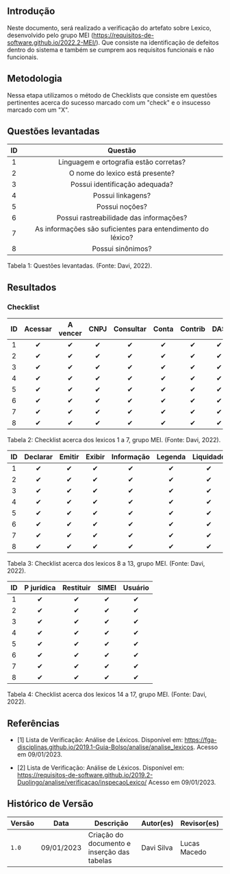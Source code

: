 ## Introdução 
Neste documento, será realizado a verificação do artefato sobre Lexico, desenvolvido pelo grupo MEI (https://requisitos-de-software.github.io/2022.2-MEI/). Que consiste na identificação de defeitos dentro do sistema e também se cumprem aos requisitos funcionais e não funcionais.

## Metodologia

Nessa etapa utilizamos o método de Checklists que consiste em questões pertinentes acerca do sucesso marcado com um "check" e o insucesso marcado com um "X".

## Questões levantadas

| ID |                      Questão                      | 
| :----: | :-----------------------------------------------: | 
|   1    |     Linguagem e ortografia estão corretas?      |    
|   2    | O nome do lexico está presente? |
|   3    |      Possui identificação adequada?       |
|   4    |           Possui linkagens?           |
|   5    |     Possui noções?      |
|   6    |     Possui rastreabilidade das informações?      |
|   7    |     As informações são suficientes para entendimento do léxico?      |
|   8    |     Possui sinônimos?      |
<p>
Tabela 1: Questões levantadas. (Fonte: Davi, 2022).
</p>

## Resultados
### Checklist

| ID |  Acessar | A vencer |CNPJ |Consultar |Conta |Contrib |DAS |
| :--: | :------: | :------: | :-----: | :-----: | :-----: | :-----: | :-----: |
|   1    | ✔ | ✔ | ✔ | ✔ | ✔ | ✔ | ✔ |
|   2    | ✔ | ✔ | ✔ | ✔ | ✔ | ✔ | ✔ |
|   3    | ✔ | ✔ | ✔ | ✔ | ✔ | ✔ | ✔ |
|   4    | ✔ | ✔ | ✔ | ✔ | ✔ | ✔ | ✔ |
|   5    | ✔ | ✔ | ✔ | ✔ | ✔ | ✔ | ✔ |
|   6    | ✔ | ✔ | ✔ | ✔ | ✔ | ✔ | ✔ |
|   7    | ✔ | ✔ | ✔ | ✔ | ✔ | ✔ | ✔ |
|   8    | ✔ | ✔ | ✔ | ✔ | ✔ | ✔ | ✔ |

<div>
<p>
Tabela 2: Checklist acerca dos lexicos 1 a 7, grupo MEI. (Fonte: Davi, 2022).
</p>
</div>

| ID |  Declarar | Emitir |Exibir |Informação |Legenda |Liquidado |
| :--: | :------: | :------: | :-----: | :-----: | :-----: | :-----: |
|   1    | ✔ | ✔ | ✔ | ✔ | ✔ | ✔ |
|   2    | ✔ | ✔ | ✔ | ✔ | ✔ | ✔ |
|   3    | ✔ | ✔ | ✔ | ✔ | ✔ | ✔ | 
|   4    | ✔ | ✔ | ✔ | ✔ | ✔ | ✔ |
|   5    | ✔ | ✔ | ✔ | ✔ | ✔ | ✔ | 
|   6    | ✔ | ✔ | ✔ | ✔ | ✔ | ✔ | 
|   7    | ✔ | ✔ | ✔ | ✔ | ✔ | ✔ | 
|   8    | ✔ | ✔ | ✔ | ✔ | ✔ | ✔ |

<div>
<p>
Tabela 3: Checklist acerca dos lexicos 8 a 13, grupo MEI. (Fonte: Davi, 2022).
</p>
</div>

| ID |  P jurídica | Restituir |SIMEI |Usuário |
| :--: | :------: | :------: | :-----: | :-----: | 
|   1    | ✔ | ✔ | ✔ | ✔ | 
|   2    | ✔ | ✔ | ✔ | ✔ | 
|   3    | ✔ | ✔ | ✔ | ✔ | 
|   4    | ✔ | ✔ | ✔ | ✔ | 
|   5    | ✔ | ✔ | ✔ | ✔ | 
|   6    | ✔ | ✔ | ✔ | ✔ | 
|   7    | ✔ | ✔ | ✔ | ✔ | 
|   8    | ✔ | ✔ | ✔ | ✔ |

<div>
<p>
Tabela 4: Checklist acerca dos lexicos 14 a 17, grupo MEI. (Fonte: Davi, 2022).
</p>
</div>

## Referências

* [1] Lista de Verificação: Análise de Léxicos. Disponível em: https://fga-disciplinas.github.io/2019.1-Guia-Bolso/analise/analise_lexicos. Acesso em 09/01/2023.

* [2] Lista de Verificação: Análise de Léxicos. Disponível em: https://requisitos-de-software.github.io/2019.2-Duolingo/analise/verificacao/inspecaoLexico/ Acesso em 09/01/2023.

## Histórico de Versão

| Versão | Data          | Descrição                          | Autor(es)     |  Revisor(es)  |
| ------ | ------------- | ---------------------------------- | ------------- | ------------- |
| `1.0`  | 09/01/2023 | Criação do documento e inserção das tabelas | Davi Silva | Lucas Macedo |